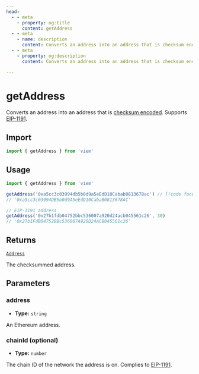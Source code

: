 ```yaml
---
head:
  - - meta
    - property: og:title
      content: getAddress
  - - meta
    - name: description
      content: Converts an address into an address that is checksum encoded.
  - - meta
    - property: og:description
      content: Converts an address into an address that is checksum encoded.

---
```


# getAddress

Converts an address into an address that is [checksum encoded](https://eips.ethereum.org/EIPS/eip-55). Supports [EIP-1191](https://eips.ethereum.org/EIPS/eip-1191).

## Import

```ts
import { getAddress } from 'viem'
```

## Usage

```ts
import { getAddress } from 'viem'

getAddress('0xa5cc3c03994db5b0d9a5eEdD10Cabab0813678ac') // [!code focus:2]
// '0xa5cc3c03994DB5b0d9A5eEdD10CabaB0813678AC'

// EIP-1191 address
getAddress('0x27b1fdb04752bbc536007a920d24acb045561c26', 30)
// '0x27b1FdB04752BBc536007A920D24ACB045561c26'
```

## Returns

[`Address`](/docs/glossary/types#address)

The checksummed address.

## Parameters

### address

- **Type:** `string`

An Ethereum address.

### chainId (optional)

- **Type:** `number`

The chain ID of the network the address is on. Complies to [EIP-1191](https://eips.ethereum.org/EIPS/eip-1191).
